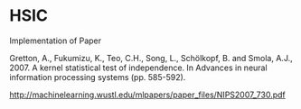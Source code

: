 # HSIC

Implementation of Paper

Gretton, A., Fukumizu, K., Teo, C.H., Song, L., Schölkopf, B. and Smola, A.J., 2007. A kernel statistical test of independence. In Advances in neural information processing systems (pp. 585-592).

http://machinelearning.wustl.edu/mlpapers/paper_files/NIPS2007_730.pdf
